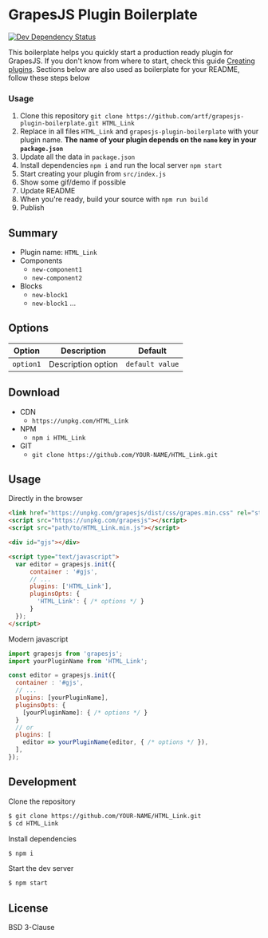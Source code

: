 # GrapesJS Plugin Boilerplate


<span><a href="https://david-dm.org/artf/grapesjs-plugin-boilerplate#info=devDependencies" title="View the status of this project's development dependencies on DavidDM"><img src="https://img.shields.io/david/dev/artf/grapesjs-plugin-boilerplate.svg" alt="Dev Dependency Status" /></a></span>

This boilerplate helps you quickly start a production ready plugin for GrapesJS. If you don't know from where to start, check this guide [Creating plugins](https://grapesjs.com/docs/modules/Plugins.html). Sections below are also used as boilerplate for your README, follow these steps below

### Usage
1. Clone this repository `git clone https://github.com/artf/grapesjs-plugin-boilerplate.git HTML_Link`
1. Replace in all files `HTML_Link` and `grapesjs-plugin-boilerplate` with your plugin name.
  **The name of your plugin depends on the `name` key in your `package.json`**
1. Update all the data in `package.json`
1. Install dependencies `npm i` and run the local server `npm start`
1. Start creating your plugin from `src/index.js`
1. Show some gif/demo if possible
1. Update README
1. When you're ready, build your source with `npm run build`
1. Publish




## Summary

* Plugin name: `HTML_Link`
* Components
  * `new-component1`
  * `new-component2`
* Blocks
  * `new-block1`
  * `new-block1`
...





## Options

|Option|Description|Default|
|-|-|-
|`option1`|Description option|`default value`|





## Download

* CDN
  * `https://unpkg.com/HTML_Link`
* NPM
  * `npm i HTML_Link`
* GIT
  * `git clone https://github.com/YOUR-NAME/HTML_Link.git`





## Usage

Directly in the browser
```html
<link href="https://unpkg.com/grapesjs/dist/css/grapes.min.css" rel="stylesheet"/>
<script src="https://unpkg.com/grapesjs"></script>
<script src="path/to/HTML_Link.min.js"></script>

<div id="gjs"></div>

<script type="text/javascript">
  var editor = grapesjs.init({
      container : '#gjs',
      // ...
      plugins: ['HTML_Link'],
      pluginsOpts: {
        'HTML_Link': { /* options */ }
      }
  });
</script>
```

Modern javascript
```js
import grapesjs from 'grapesjs';
import yourPluginName from 'HTML_Link';

const editor = grapesjs.init({
  container : '#gjs',
  // ...
  plugins: [yourPluginName],
  pluginsOpts: {
    [yourPluginName]: { /* options */ }
  }
  // or
  plugins: [
    editor => yourPluginName(editor, { /* options */ }),
  ],
});
```





## Development

Clone the repository

```sh
$ git clone https://github.com/YOUR-NAME/HTML_Link.git
$ cd HTML_Link
```

Install dependencies

```sh
$ npm i
```

Start the dev server

```sh
$ npm start
```





## License

BSD 3-Clause
